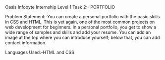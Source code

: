 Oasis Infobyte Internship Level 1 Task 2:- PORTFOLIO

Problem Statement:-You can create a personal portfolio with the basic skills in CSS and HTML. This is yet again, one of the most common projects on web development for beginners. In a personal portfolio, you get to show a wide range of samples and skills and add your resume. You can add an image at the top where you can introduce yourself; below that, you can add contact information.

Languages Used:-HTML and CSS
